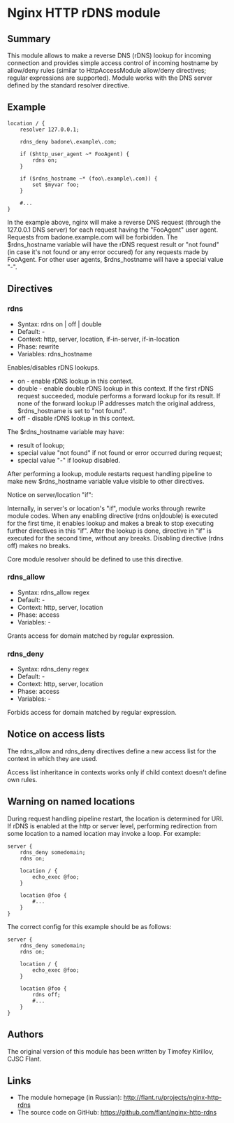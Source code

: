 # Nginx HTTP rDNS module

## Summary

This module allows to make a reverse DNS (rDNS) lookup for incoming
connection and provides simple access control of incoming hostname
by allow/deny rules (similar to HttpAccessModule allow/deny
directives; regular expressions are supported). Module works with
the DNS server defined by the standard resolver directive.


## Example

    location / {
        resolver 127.0.0.1;

        rdns_deny badone\.example\.com;

        if ($http_user_agent ~* FooAgent) {
            rdns on;
        }

        if ($rdns_hostname ~* (foo\.example\.com)) {
            set $myvar foo;
        }

        #...
    }

In the example above, nginx will make a reverse DNS request (through
the 127.0.0.1 DNS server) for each request having the "FooAgent"
user agent. Requests from badone.example.com will be forbidden.
The $rdns_hostname variable will have the rDNS request result or
"not found" (in case it's not found or any error occured) for any
requests made by FooAgent. For other user agents, $rdns_hostname
will have a special value "-".


## Directives

### rdns

* Syntax: rdns on | off | double
* Default: -
* Context: http, server, location, if-in-server, if-in-location
* Phase: rewrite
* Variables: rdns_hostname

Enables/disables rDNS lookups.

* on     - enable rDNS lookup in this context.
* double - enable double rDNS lookup in this context. If the first
           rDNS request succeeded, module performs a forward lookup
           for its result. If none of the forward lookup IP
           addresses match the original address, $rdns_hostname is
           set to "not found".
* off    - disable rDNS lookup in this context.

The $rdns_hostname variable may have:

* result of lookup;
* special value "not found" if not found or error occurred during
  request;
* special value "-" if lookup disabled.

After performing a lookup, module restarts request handling pipeline
to make new $rdns_hostname variable value visible to other directives.

Notice on server/location "if":

Internally, in server's or location's "if", module works through
rewrite module codes. When any enabling directive (rdns on|double) is
executed for the first time, it enables lookup and makes a break to
stop executing further directives in this "if". After the lookup is
done, directive in "if" is executed for the second time, without any
breaks. Disabling directive (rdns off) makes no breaks.

Core module resolver should be defined to use this directive.


### rdns_allow

* Syntax: rdns_allow regex
* Default: -
* Context: http, server, location
* Phase: access
* Variables: -

Grants access for domain matched by regular expression.


### rdns_deny

* Syntax: rdns_deny regex
* Default: -
* Context: http, server, location
* Phase: access
* Variables: -

Forbids access for domain matched by regular expression.


## Notice on access lists

The rdns_allow and rdns_deny directives define a new access list for
the context in which they are used.

Access list inheritance in contexts works only if child context
doesn't define own rules.


## Warning on named locations

During request handling pipeline restart, the location is determined
for URI. If rDNS is enabled at the http or server level, performing
redirection from some location to a named location may invoke a loop.
For example:

    server {
        rdns_deny somedomain;
        rdns on;

        location / {
            echo_exec @foo;
        }

        location @foo {
            #...
        }
    }

The correct config for this example should be as follows:

    server {
        rdns_deny somedomain;
        rdns on;

        location / {
            echo_exec @foo;
        }

        location @foo {
            rdns off;
            #...
        }
    }


## Authors

The original version of this module has been written by Timofey Kirillov,
CJSC Flant.


## Links

* The module homepage (in Russian):
  http://flant.ru/projects/nginx-http-rdns
* The source code on GitHub:
  https://github.com/flant/nginx-http-rdns

